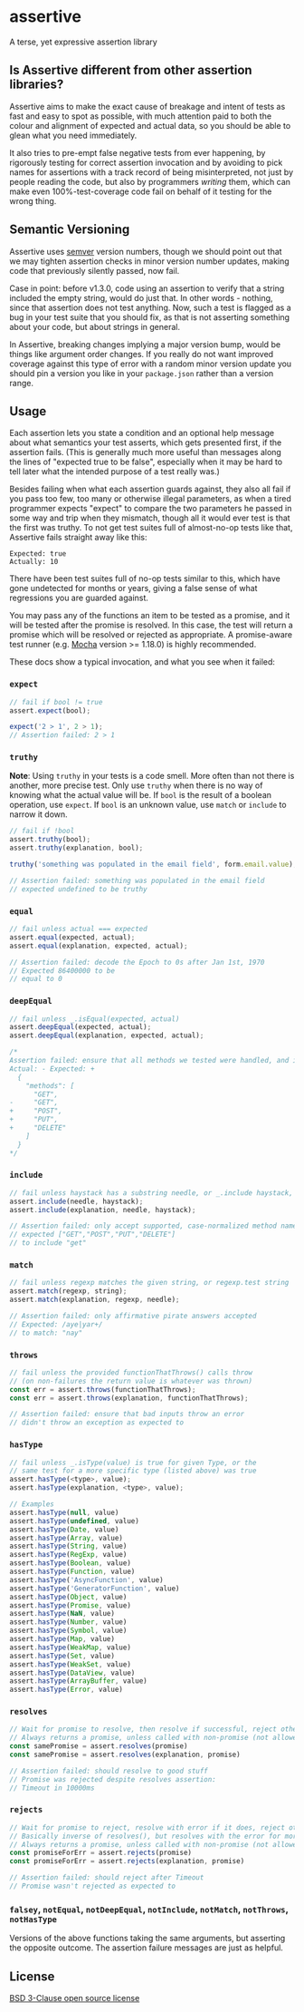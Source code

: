 assertive
=========

A terse, yet expressive assertion library

Is Assertive different from other assertion libraries?
----------------------------------------------------------------------

Assertive aims to make the exact cause of breakage and intent of tests
as fast and easy to spot as possible, with much attention paid to both
the colour and alignment of expected and actual data, so you should be
able to glean what you need immediately.

It also tries to pre-empt false negative tests from ever happening, by
rigorously testing for correct assertion invocation and by avoiding to
pick names for assertions with a track record of being misinterpreted,
not just by people reading the code, but also by programmers _writing_
them, which can make even 100%-test-coverage code fail on behalf of it
testing for the wrong thing.

Semantic Versioning
----------------------------------------------------------------------

Assertive uses [semver](http://semver.org/) version numbers, though we
should point out that we may tighten assertion checks in minor version
number updates, making code that previously silently passed, now fail.

Case in point: before v1.3.0, code using an assertion to verify that a
string included the empty string, would do just that. In other words -
nothing, since that assertion does not test anything. Now, such a test
is flagged as a bug in your test suite that you should fix, as that is
not asserting something about your code, but about strings in general.

In Assertive, breaking changes implying a major version bump, would be
things like argument order changes. If you really do not want improved
coverage against this type of error with a random minor version update
you should pin a version you like in your `package.json` rather than a
version range.

Usage
----------------------------------------------------------------------

Each assertion lets you state a condition and an optional help message
about what semantics your test asserts, which gets presented first, if
the assertion fails. (This is generally much more useful than messages
along the lines of "expected true to be false", especially when it may
be hard to tell later what the intended purpose of a test really was.)

Besides failing when what each assertion guards against, they also all
fail if you pass too few, too many or otherwise illegal parameters, as
when a tired programmer expects "expect" to compare the two parameters
he passed in some way and trip when they mismatch, though all it would
ever test is that the first was truthy. To not get test suites full of
almost-no-op tests like that, Assertive fails straight away like this:

```
Expected: true
Actually: 10
```

There have been test suites full of no-op tests similar to this, which
have gone undetected for months or years, giving a false sense of what
regressions you are guarded against.

You may pass any of the functions an item to be tested as a promise,
and it will be tested after the promise is resolved.  In this case, the
test will return a promise which will be resolved or rejected as appropriate.
A promise-aware test runner (e.g. [Mocha](https://mochajs.org/)
version >= 1.18.0) is highly recommended.

These docs show a typical invocation, and what you see when it failed:


### `expect`
```javascript
// fail if bool != true
assert.expect(bool);
```

```javascript
expect('2 > 1', 2 > 1);
// Assertion failed: 2 > 1
```


### `truthy`

**Note**: Using `truthy` in your tests is a code smell.
More often than not there is another, more precise test.
Only use `truthy` when there is no way of knowing what the actual value will be.
If `bool` is the result of a boolean operation, use `expect`.
If `bool` is an unknown value, use `match` or `include` to narrow it down.

```javascript
// fail if !bool
assert.truthy(bool);
assert.truthy(explanation, bool);
```

```javascript
truthy('something was populated in the email field', form.email.value);

// Assertion failed: something was populated in the email field
// expected undefined to be truthy
```


### `equal`
```javascript
// fail unless actual === expected
assert.equal(expected, actual);
assert.equal(explanation, expected, actual);

// Assertion failed: decode the Epoch to 0s after Jan 1st, 1970
// Expected 86400000 to be
// equal to 0
```

### `deepEqual`
```javascript
// fail unless _.isEqual(expected, actual)
assert.deepEqual(expected, actual);
assert.deepEqual(explanation, expected, actual);

/*
Assertion failed: ensure that all methods we tested were handled, and in the right order
Actual: - Expected: +
  {
    "methods": [
      "GET",
-     "GET",
+     "POST",
+     "PUT",
+     "DELETE"
    ]
  }
*/
```

### `include`
```javascript
// fail unless haystack has a substring needle, or _.include haystack, needle
assert.include(needle, haystack);
assert.include(explanation, needle, haystack);

// Assertion failed: only accept supported, case-normalized method names
// expected ["GET","POST","PUT","DELETE"]
// to include "get"
```

### `match`
```javascript
// fail unless regexp matches the given string, or regexp.test string
assert.match(regexp, string);
assert.match(explanation, regexp, needle);

// Assertion failed: only affirmative pirate answers accepted
// Expected: /aye|yar+/
// to match: "nay"
```

### `throws`
```javascript
// fail unless the provided functionThatThrows() calls throw
// (on non-failures the return value is whatever was thrown)
const err = assert.throws(functionThatThrows);
const err = assert.throws(explanation, functionThatThrows);

// Assertion failed: ensure that bad inputs throw an error
// didn't throw an exception as expected to
```

### `hasType`
```javascript
// fail unless _.isType(value) is true for given Type, or the
// same test for a more specific type (listed above) was true
assert.hasType(<type>, value);
assert.hasType(explanation, <type>, value);

// Examples
assert.hasType(null, value)
assert.hasType(undefined, value)
assert.hasType(Date, value)
assert.hasType(Array, value)
assert.hasType(String, value)
assert.hasType(RegExp, value)
assert.hasType(Boolean, value)
assert.hasType(Function, value)
assert.hasType('AsyncFunction', value)
assert.hasType('GeneratorFunction', value)
assert.hasType(Object, value)
assert.hasType(Promise, value)
assert.hasType(NaN, value)
assert.hasType(Number, value)
assert.hasType(Symbol, value)
assert.hasType(Map, value)
assert.hasType(WeakMap, value)
assert.hasType(Set, value)
assert.hasType(WeakSet, value)
assert.hasType(DataView, value)
assert.hasType(ArrayBuffer, value)
assert.hasType(Error, value)
```

### `resolves`
```javascript
// Wait for promise to resolve, then resolve if successful, reject otherwise
// Always returns a promise, unless called with non-promise (not allowed)
const samePromise = assert.resolves(promise)
const samePromise = assert.resolves(explanation, promise)

// Assertion failed: should resolve to good stuff
// Promise was rejected despite resolves assertion:
// Timeout in 10000ms
```

### `rejects`
```javascript
// Wait for promise to reject, resolve with error if it does, reject otherwise
// Basically inverse of resolves(), but resolves with the error for more testing
// Always returns a promise, unless called with non-promise (not allowed)
const promiseForErr = assert.rejects(promise)
const promiseForErr = assert.rejects(explanation, promise)

// Assertion failed: should reject after Timeout
// Promise wasn't rejected as expected to
```

### `falsey`, `notEqual`, `notDeepEqual`, `notInclude`, `notMatch`, `notThrows`, `notHasType`
Versions of the above functions taking the same arguments, but asserting
the opposite outcome. The assertion failure messages are just as helpful.

License
----------------------------------------------------------------------

[BSD 3-Clause open source license](LICENSE)
